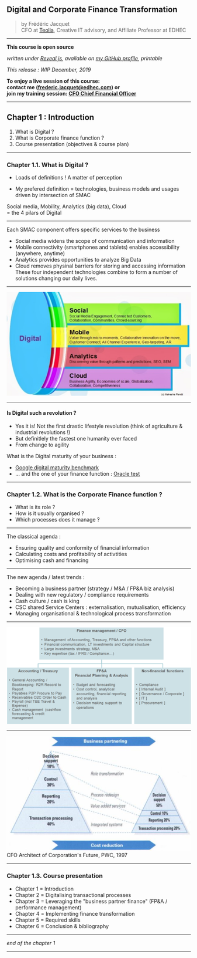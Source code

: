 ## Digital and Corporate Finance Transformation  


> by Frédéric Jacquet<br />
> CFO at [Teolia](https://www.teolia.fr/), Creative IT advisory, and Affiliate Professor at EDHEC    



---

**This course is open source**

*written under [Reveal.js](https://revealjs.com/#/), available on [my GitHub profile](https://github.com/fredericjacquet2), printable*

*This release : WIP December, 2019*

**To enjoy a live session of this course:      
contact me (frederic.jacquet@edhec.com) or      
join my training session: [CFO Chief Financial Officer](http://www.lesechos-formation.fr/catalogue/formations-metiers/finance-gestion/cfo-chief-financial-officer.html#programme)**

---

## Chapter 1 : Introduction

1. What is Digital ?
2. What is Corporate finance function ?
3. Course presentation (objectives & course plan)

----

### Chapter 1.1. What is Digital ?

- Loads of definitions ! A matter of perception   

- My prefered definition = technologies, business models and usages driven by intersection of SMAC   

Social media, Mobility, Analytics (big data), Cloud    
= the 4 pilars of Digital

----

Each SMAC component offers specific services to the business  
- Social media widens the scope of communication and information 
- Mobile connectivity (smartphones and tablets) enables accessibility (anywhere, anytime)
- Analytics provides opportunities to analyze Big Data  
- Cloud removes physinal barriers for storing and accessing information  
These four independent technologies combine to form a number of solutions changing our daily lives. 

----

<img src="images/smac.png" style="background:none; border:none; box-shadow:none;"/>

----

#### Is Digital such a revolution ? 

- Yes it is! Not the first drastic lifestyle revolution (think of agriculture & industrial revolutions !)  
- But definitlely the fastest one humanity ever faced   
- From change to agility    

What is the Digital maturity of your business :       
- [Google digital maturity benchmark](https://digitalmaturitybenchmark.withgoogle.com/en/advertisers/)    
- ... and the one of your finance function : [Oracle test](https://valuenavigator.oracle.com/resources/VNAssessment/index.html?root=assmntQns&assmnt=AT00000001)      

----

### Chapter 1.2. What is the Corporate Finance function ?

- What is its role ?
- How is it usually organised ?
- Which processes does it manage ?

----

The classical agenda : 
- Ensuring quality and conformity of financial information
- Calculating costs and profitability of activtities
- Optimising cash and financing

----

The new agenda / latest trends :

- Becoming a business partner (strategy / M&A / FP&A biz analysis)   
- Dealing with new regulatory / compliance requirements
- Cash culture / cash is king
- CSC shared Service Centers : externalisation, mutualisation, efficiency
- Managing organisational & technological process transformation    

----

<img src="images/cforga.png" style="background:none; border:none; box-shadow:none;"/>

----

<img src="images/pwc TF.png" style="background:none; border:none; box-shadow:none;"/>      
CFO Architect of Corporation's Future, PWC, 1997

----

### Chapter 1.3. Course presentation
  
- Chapter 1 = Introduction
- Chapter 2 = Digitalising transactional processes
- Chapter 3 = Leveraging the "business partner finance" (FP&A / performance management)
- Chapter 4 = Implementing finance transformation
- Chapter 5 = Required skills 
- Chapter 6 = Conclusion & bibliography

----

*end of the chapter 1*

----

